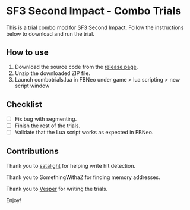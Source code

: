 # SF3 Second Impact - Combo Trials

This is a trial combo mod for SF3 Second Impact. Follow the instructions below to download and run the trial.

## How to use

1. Download the source code from the [release page](https://github.com/ps-zita/2i-combotrials/releases/tag/v0.0.2-alpha).
2. Unzip the downloaded ZIP file.
3. Launch combotrials.lua in FBNeo under game > lua scripting > new script window

## Checklist

- [ ] Fix bug with segmenting.
- [ ] Finish the rest of the trials.
- [ ] Validate that the Lua script works as expected in FBNeo.

## Contributions
Thank you to [satalight](https://sata.li/ght/) for helping write hit detection.

Thank you to SomethingWithaZ for finding memory addresses.

Thank you to [Vesper](https://www.youtube.com/@EXDSPRTS) for writing the trials.

Enjoy!

